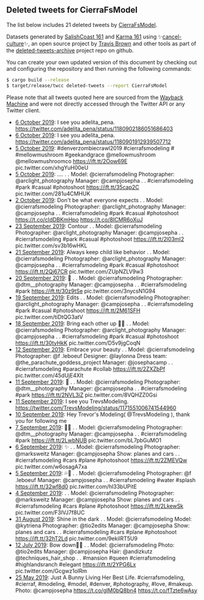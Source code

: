 ## Deleted tweets for CierraFsModel

The list below includes 21 deleted tweets by
[CierraFsModel](https://twitter.com/CierraFsModel).


Datasets generated by [SalishCoast 161](https://twitter.com/SalishCoastA) and [Karma 161](https://twitter.com/KarmaOneSixOne) using ✨[cancel-culture](https://github.com/travisbrown/cancel-culture)✨, an open source project by [Travis Brown](https://twitter.com/travisbrown) and other tools as part of the [deleted-tweets-archive](https://github.com/salcoast/deleted-tweets-archive/) project repo on github.

You can create your own updated version of this document by checking out and configuring the
repository and then running the following commands:

```bash
$ cargo build --release
$ target/release/twcc deleted-tweets --report CierraFsModel
```

Please note that all tweets quoted here are sourced from the
[Wayback Machine](https://web.archive.org) and were not directly accessed through the Twitter API or
any Twitter client.

* [ 6 October 2019](https://web.archive.org/web/20191006193154/https://twitter.com/CierraFsModel/status/1180926565980483585): I see you adelita_pena. https://twitter.com/adelita_pena/status/1180902186051686403
* [ 6 October 2019](https://web.archive.org/web/20191006193556/https://twitter.com/CierraFsModel/status/1180926564382527491): I see you adelita_pena. https://twitter.com/adelita_pena/status/1180901912939507712
* [ 5 October 2019](https://web.archive.org/web/20191005203952/https://twitter.com/CierraFsModel/status/1180579559562825728): #denverzombiecrawl2019   #cierrafsmodeling  # #mellowmushroom   #geekandgrace   @mellowmushroom  @mellowmushroomco  https://ift.tt/2Oow69E  pic.twitter.com/xhgYuH00eU
* [ 5 October 2019](https://web.archive.org/web/20191005023902/https://twitter.com/CierraFsModel/status/1180307641165324290): .... . . Model: @cierrafsmodeling  Photographer: @arclight_photography  Manager:  @campjosepha  . .  #cierrafsmodeling   #park   #casual   #photoshoot   https://ift.tt/35cap2C  pic.twitter.com/281u4CMHUK
* [ 2 October 2019](https://web.archive.org/web/20191002171111/https://twitter.com/CierraFsModel/status/1179443724830556161): Don't be what everyone expects . . Model: @cierrafsmodeling  Photographer: @arclight_photography  Manager: @campjosepha . . #cierrafsmodeling #park #casual #photoshoot https://t.co/cIdDBKmHpo https://t.co/8ICMR6oXuJ
* [23 September 2019](https://web.archive.org/web/20190923235801/https://twitter.com/CierraFsModel/status/1176281683437522944): Contour . . Model: @cierrafsmodeling  Photographer: @arclight_photography  Manager:  @campjosepha  . .  #cierrafsmodeling   #park   #casual   #photoshoot   https://ift.tt/2l03mI2  pic.twitter.com/sv3b16wHKL
* [21 September 2019](https://web.archive.org/web/20190921172048/https://twitter.com/CierraFsModel/status/1175429314613039104): Always keep child like behavior . . Model: @cierrafsmodeling  Photographer: @arclight_photography  Manager:  @campjosepha  . .  #cierrafsmodeling   #park   #casual   #photoshoot   https://ift.tt/2Qj67CR  pic.twitter.com/ZUpNZLV9w3
* [20 September 2019](https://web.archive.org/web/20190920134155/https://twitter.com/CierraFsModel/status/1175036688646713349): 🤺 . . Model: @cierrafsmodeling  Photographer: @dtm__photography  Manager:  @campjosepha  . .  #cierrafsmodeling   #park   https://ift.tt/30z9tSe  pic.twitter.com/3nycsN1G94
* [19 September 2019](https://web.archive.org/web/20190919134724/https://twitter.com/CierraFsModel/status/1174676202377883651): Edits . . Model: @cierrafsmodeling  Photographer: @arclight_photography  Manager:  @campjosepha  . .  #cierrafsmodeling   #park   #casual   #photoshoot   https://ift.tt/2M61SFH  pic.twitter.com/tiDtQG3atV
* [18 September 2019](https://web.archive.org/web/20190918140113/https://twitter.com/CierraFsModel/status/1174313802537537537): Bring each other up 💙🖤 . . Model: @cierrafsmodeling  Photographer: @arclight_photography  Manager:  @campjosepha  . .  #cierrafsmodeling   #park   #casual   #photoshoot   https://ift.tt/30tyHkK  pic.twitter.com/D5v9jgCoqN
* [12 September 2019](https://web.archive.org/web/20190928082204/https://twitter.com/CierraFsModel/status/1172170369303793669): Embrace your beauty . . Model: @cierrafsmodeling  Photographer:  @f .leboeuf  Designer:  @laylonna   Dress team: @the_parachute_goddess_project  Manager:  @josephacamp  . .  #cierrafsmodeling   #parachute   #collab   https://ift.tt/2ZXZbPf  pic.twitter.com/45dUjE4XIt
* [11 September 2019](https://web.archive.org/web/20190927081149/https://twitter.com/CierraFsModel/status/1171808042398224386): 💋 . . Model: @cierrafsmodeling  Photographer: @dtm__photography  Manager:  @campjosepha  . .  #cierrafsmodeling   #park   https://ift.tt/2NVL3iZ  pic.twitter.com/8VQHZZ0Gsi
* [11 September 2019](https://web.archive.org/web/20190926235825/https://twitter.com/CierraFsModel/status/1171579341668589571): I see you TrevsModeling. https://twitter.com/TrevsModeling/status/1171551006741544960
* [10 September 2019](https://web.archive.org/web/20190926223331/https://twitter.com/CierraFsModel/status/1171549826946863104): Hey Trevor's Modeling( @TrevsModeling ), thank you for following me
* [ 7 September 2019](https://web.archive.org/web/20190922115921/https://twitter.com/CierraFsModel/status/1170336798985375744): 💋💋 . . Model: @cierrafsmodeling  Photographer: @dtm__photography  Manager:  @campjosepha  . .  #cierrafsmodeling   #park   https://ift.tt/2LwbNUB  pic.twitter.com/bL7pbGuMO1
* [ 6 September 2019](https://web.archive.org/web/20190921105131/https://twitter.com/CierraFsModel/status/1169974578883518464): ✨ . . Model: @cierrafsmodeling  Photographer:  @marksweitz  Manager:  @campjosepha   Show: planes and cars . .   #cierrafsmodeling   #cars   #plane   #photoshoot   https://ift.tt/2ZMEVQw  pic.twitter.com/w6osagA7xa
* [ 5 September 2019](https://web.archive.org/web/20190920042048/https://twitter.com/CierraFsModel/status/1169642189942599681): 💦🌊 . . Model: @cierrafsmodeling  Photographer:  @f .leboeuf Manager:  @campjosepha  . .  #cierrafsmodeling   #water   #splash   https://ift.tt/32wf8d0  pic.twitter.com/hI33bUPitE
* [ 4 September 2019](https://web.archive.org/web/20190917075538/https://twitter.com/CierraFsModel/status/1169267213351698433): . . Model: @cierrafsmodeling  Photographer:  @marksweitz  Manager:  @campjosepha   Show: planes and cars . .   #cierrafsmodeling   #cars   #plane   #photoshoot   https://ift.tt/2LkewSk  pic.twitter.com/F3lVJ7f8UC
* [31 August 2019](https://web.archive.org/web/20190909222545/https://twitter.com/CierraFsModel/status/1167853123714592768): Shine in the dark . . Model: @cierrafsmodeling  Model:  @kytriena   Photographer:  @tio2edits  Manager:  @campjosepha   Show: planes and cars . .   #cierrafsmodeling   #cars   #plane   #photoshoot   https://ift.tt/32hT2Ld  pic.twitter.com/9ekilRT5U9
* [12 July 2019](https://web.archive.org/web/20190712144505/https://twitter.com/CierraFsModel/status/1149690769529327617): Bow down👑👸 . . Model: @cierrafsmodeling Photo:  @tio2edits  Manager:  @campjosepha  Hair: @andizkutz @techniques_hair_shop . .  #mansion   #queen   #cierrafsmodeling   #highlandsranch   #elegant   https://ift.tt/2YPG6Lx  pic.twitter.com/Gcgwz1olRm
* [25 May 2019](https://web.archive.org/web/20190525210741/https://twitter.com/CierraFsModel/status/1132392819480510464): Just A Bunny Living Her Best Life. #cierrafsmodeling, #cierraf, #modeling, #model, #denver, #photography, #love, #makeup. Photo: @campjosepha https://t.co/gIM0bQ8bn4 https://t.co/fTzte6wAsy
